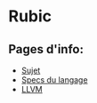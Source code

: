 # Rubic

## Pages d'info:

* [Sujet](http://uuu.enseirb-matmeca.fr/~dbarthou/compilation/projet/)
* [Specs du langage](http://uuu.enseirb-matmeca.fr/~dbarthou/compilation/projet/rubic.html)
* [LLVM](http://uuu.enseirb-matmeca.fr/~dbarthou/compilation/projet/ir.html)

